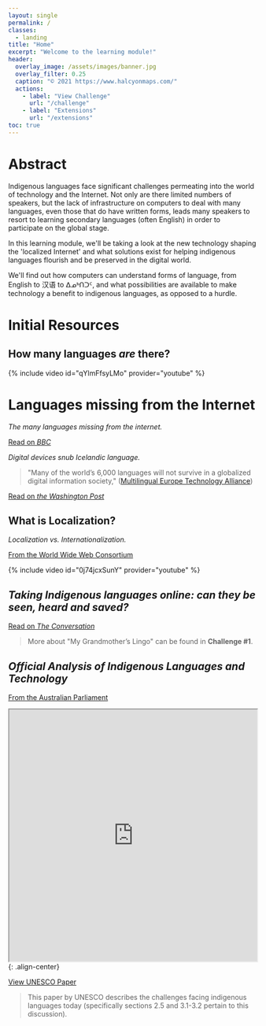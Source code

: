 ```yaml
---
layout: single
permalink: /
classes:
  - landing
title: "Home"
excerpt: "Welcome to the learning module!"
header:
  overlay_image: /assets/images/banner.jpg
  overlay_filter: 0.25
  caption: "© 2021 https://www.halcyonmaps.com/"
  actions:
    - label: "View Challenge"
      url: "/challenge"
    - label: "Extensions"
      url: "/extensions"
toc: true
---
```


# Abstract

Indigenous languages face significant challenges permeating into the world of technology and the Internet. Not only are there limited numbers of speakers, but the lack of infrastructure on computers to deal with many languages, even those that do have written forms, leads many speakers to resort to learning secondary languages (often English) in order to participate on the global stage.

In this learning module, we'll be taking a look at the new technology shaping the 'localized Internet' and what solutions exist for helping indigenous languages flourish and be preserved in the digital world.

We'll find out how computers can understand forms of language, from English to 汉语 to ᐃᓄᒃᑎᑐᑦ, and what possibilities are available to make technology a benefit to indigenous languages, as opposed to a hurdle.

# Initial Resources

## How many languages *are* there?

{% include video id="qYlmFfsyLMo" provider="youtube" %}

# Languages missing from the Internet

*The many languages missing from the internet.*

<a href="https://www.bbc.com/future/article/20200414-the-many-lanuages-still-missing-from-the-internet" class="btn btn--primary">Read on *BBC*</a>

*Digital devices snub Icelandic language.*

 > "Many of the world’s 6,000 languages will not survive in a globalized digital information society," ([Multilingual Europe Technology Alliance](http://www.meta-net.eu/whitepapers/volumes/icelandic-executive-summary-en))

<a href="https://www.washingtonpost.com/news/morning-mix/wp/2017/04/24/digital-devices-snub-icelandic-language-which-is-a-problem-for-iceland/" class="btn btn--primary">Read on *the Washington Post*</a>

## What is Localization?

*Localization vs. Internationalization.*

<a href="https://www.w3.org/International/questions/qa-i18n" class="btn btn--primary">From the World Wide Web Consortium</a>

{% include video id="0j74jcxSunY" provider="youtube" %}

## *Taking Indigenous languages online: can they be seen, heard and saved?*

<a href="https://theconversation.com/taking-indigenous-languages-online-can-they-be-seen-heard-and-saved-64735" class="btn btn--primary">Read on *The Conversation*</a>

 > More about "My Grandmother’s Lingo" can be found in **Challenge #1**.

## *Official Analysis of Indigenous Languages and Technology*

<a href="https://www.aph.gov.au/Parliamentary_Business/Committees/House_of_Representatives_Committees?url=/atsia/languages2/report/index.htm" class="btn btn--primary">From the Australian Parliament</a>

<iframe src="https://unesdoc.unesco.org/in/documentViewer.xhtml?v=2.1.196&id=p::usmarcdef_0000149786_eng&file=/in/rest/annotationSVC/DownloadWatermarkedAttachment/attach_import_9021d4f0-d481-431a-ad8b-8f33b4316d37%3F_%3D149786eng.pdf&locale=en&multi=true&ark=/ark:/48223/pf0000149786_eng/PDF/149786eng.pdf#%5B%7B%22num%22%3A189%2C%22gen%22%3A0%7D%2C%7B%22name%22%3A%22XYZ%22%7D%2C28%2C623%2Cnull%5D" width="100%" height="512" allowfullscreen></iframe>{: .align-center}

<a href="https://unesdoc.unesco.org/ark:/48223/pf0000149786_eng" class="btn btn--primary">View UNESCO Paper</a>

 > This paper by UNESCO describes the challenges facing indigenous languages today (specifically sections 2.5 and 3.1-3.2 pertain to this discussion).
